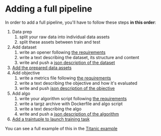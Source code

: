 # Adding a full pipeline

In order to add a full pipeline, you'll have to follow these steps **in this order**:

1. Data prep
   1. split your raw data into individual data assets
   2. split these assets between train and test
2. Add dataset
   1. write an opener following [the requirements](https://github.com/SubstraFoundation/substratools/blob/dev/docs/api.md#opener)
   2. write a text describing the dataset, its structure and content
   3. write and push a [json description of the dataset](../references/cli.md#substra-add-dataset)
3. [Add the prepared data assets](../references/cli.md#substra-add-data_sample)
4. Add objective
   1. write a metrics file following [the requirements](https://github.com/SubstraFoundation/substratools/blob/dev/docs/api.md#metrics)
   2. write a text describing the objective and how it's evaluated
   3. write and push [json description of the objective](../references/cli.md#substra-add-objective)
5. Add algo
   1. write your algorithm script following [the requirements](https://github.com/SubstraFoundation/substratools/blob/dev/docs/api.md#algo)
   2. write a targz archive with Dockerfile and algo script
   3. write a text describing the algo
   4. write and push a [json description of the algorithm](../references/cli.md#substra-add-algo)
6. [Add a traintuple to launch training task](../references/cli.md#substra-add-traintuple)

You can see a full example of this in the [Titanic example](../examples/titanic)
